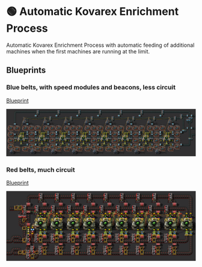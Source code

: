 # :green_circle: Automatic Kovarex Enrichment Process

Automatic Kovarex Enrichment Process with automatic feeding of additional machines when the first machines are running at the limit.

## Blueprints

### Blue belts, with speed modules and beacons, less circuit
[Blueprint](https://raw.githubusercontent.com/RundesBalli/factorio-blueprints/master/kovarex-enrichment-process/blueprint%2Cblue.txt)

<img src="img/kovarex,blue.png" alt="RundesBalli" width="700"/>


### Red belts, much circuit
[Blueprint](https://raw.githubusercontent.com/RundesBalli/factorio-blueprints/master/kovarex-enrichment-process/blueprint%2Cred.txt)

<img src="img/kovarex,red.png" alt="RundesBalli" width="700"/>
